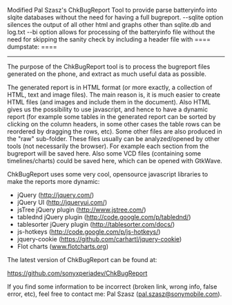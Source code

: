 Modified Pal Szasz's ChkBugReport Tool to provide parse batteryinfo into slqite databases without the need for having a full bugreport.  --sqlite option silences the output of all other html and graphs other than sqlite.db and log.txt
--bi option allows for processing of the batteryinfo file without the need for skipping the sanity check by including a header file with ==== dumpstate: ====

-------------------------------------------------------------
The purpose of the ChkBugReport tool is to process the bugreport files generated on the phone, and
extract as much useful data as possible.

The generated report is in HTML format (or more exactly, a collection of HTML, text and image files).
The main reason is, it is much easier to create HTML files (and images and include them in the document).
Also HTML gives us the possibility to use javascript, and hence to have a dynamic report (for example
some tables in the generated report can be sorted by clicking on the column headers, in some other
cases the table rows can be reordered by dragging the rows, etc). Some other files are also produced
in the "raw" sub-folder. These files usually can be analyzed/opened by other tools (not necessarily the
browser). For example each section from the bugreport will be saved here. Also some VCD files
(containing some timelines/charts) could be saved here, which can be opened with GtkWave.

ChkBugReport uses some very cool, opensource javascript libraries to make the reports more dynamic:
 * jQuery (http://jquery.com/)
 * jQuery UI (http://jqueryui.com/)
 * jsTree jQuery plugin (http://www.jstree.com/)
 * tablednd jQuery plugin (http://code.google.com/p/tablednd/)
 * tablesorter jQuery plugin (http://tablesorter.com/docs/)
 * js-hotkeys (http://code.google.com/p/js-hotkeys/)
 * jquery-cookie (https://github.com/carhartl/jquery-cookie)
 * Flot charts (www.flotcharts.org)

The latest version of ChkBugReport can be found at:

  https://github.com/sonyxperiadev/ChkBugReport

If you find some information to be incorrect (broken link, wrong info, false error, etc), feel free
to contact me: Pal Szasz (pal.szasz@sonymobile.com).
